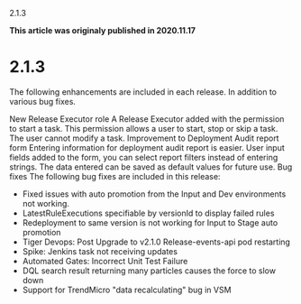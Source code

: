 





2.1.3

**This article was originaly published in 2020.11.17**


2.1.3
=====




The following enhancements are included in each release. In addition to various bug fixes.



New Release Executor role
A Release Executor added with the permission to start a task. This permission allows a user to start, stop or skip a task. The user cannot modify a task.
Improvement to Deployment Audit report form
Entering information for deployment audit report is easier. User input fields added to the form, you can select report filters instead of entering strings. The data entered can be saved as default values for future use.
Bug fixes
The following bug fixes are included in this release:
* Fixed issues with auto promotion from the Input and Dev environments not working.
* LatestRuleExecutions specifiable by versionId to display failed rules
* Redeployment to same version is not working for Input to Stage auto promotion
* Tiger Devops: Post Upgrade to v2.1.0 Release-events-api pod restarting
* Spike: Jenkins task not receiving updates
* Automated Gates: Incorrect Unit Test Failure
* DQL search result returning many particles causes the force to slow down
* Support for TrendMicro "data recalculating" bug in VSM






